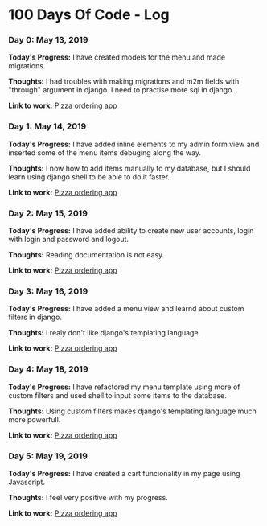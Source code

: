 # 100 Days Of Code - Log

### Day 0: May 13, 2019

**Today's Progress:** I have created models for the menu and made migrations.

**Thoughts:** I had troubles with making migrations and m2m fields with "through" argument in django. I need to practise more sql in django.

**Link to work:** [Pizza ordering app](https://github.com/grain111/Learn_CS/tree/project3/Web%20Development/project3)


### Day 1: May 14, 2019

**Today's Progress:** I have added inline elements to my admin form view and inserted some of the menu items debuging along the way.

**Thoughts:** I now how to add items manually to my database, but I should learn using django shell to be able to do it faster.

**Link to work:** [Pizza ordering app](https://github.com/grain111/Learn_CS/tree/project3/Web%20Development/project3)


### Day 2: May 15, 2019

**Today's Progress:** I have added ability to create new user accounts, login with login and password and logout.

**Thoughts:** Reading documentation is not easy.

**Link to work:** [Pizza ordering app](https://github.com/grain111/Learn_CS/tree/project3/Web%20Development/project3)


### Day 3: May 16, 2019

**Today's Progress:** I have added a menu view and learnd about custom filters in django.

**Thoughts:** I realy don't like django's templating language.

**Link to work:** [Pizza ordering app](https://github.com/grain111/Learn_CS/tree/project3/Web%20Development/project3)


### Day 4: May 18, 2019

**Today's Progress:** I have refactored my menu template using more of custom filters and used shell to input some items to the database.

**Thoughts:** Using custom filters makes django's templating language much more powerfull.

**Link to work:** [Pizza ordering app](https://github.com/grain111/Learn_CS/tree/project3/Web%20Development/project3)


### Day 5: May 19, 2019

**Today's Progress:** I have created a cart funcionality in my page using Javascript.

**Thoughts:** I feel very positive with my progress.

**Link to work:** [Pizza ordering app](https://github.com/grain111/Learn_CS/tree/project3/Web%20Development/project3)

